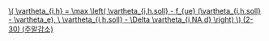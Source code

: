 <a href="/eco2_guide_center/1.%20ECO2%20Logic%20Guide/Hee1_Equation_List.html" class="equation-link" target="_blank" rel="noopener noreferrer">
  \( \vartheta_{i,h} = \max \left( \vartheta_{i,h.soll} - f_{ue} (\vartheta_{i,h.soll} - \vartheta_e), \ \vartheta_{i,h.soll} - \Delta \vartheta_{i,NA,d} \right) \) <span class="eq-number">(2-30)</span> <span class="note">(주말감소)</span>
</a>
